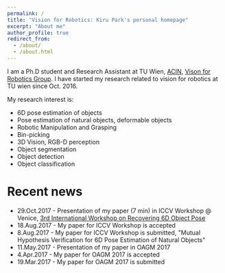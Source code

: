 ```yaml
---
permalink: /
title: "Vision for Robotics: Kiru Park's personal homepage"
excerpt: "About me"
author_profile: true
redirect_from:
  - /about/
  - /about.html
---
```

I am a Ph.D student and Research Assistant at TU Wien, [ACIN](https://www.acin.tuwien.ac.at/en/), [Vison for Robotics Group](https://www.acin.tuwien.ac.at/en/vision-for-robotics/). I have started my research related to vision for robotics at TU wien since Oct. 2016.

My research interest is:
- 6D pose estimation of objects
- Pose estimation of natural objects, deformable objects
- Robotic Manipulation and Grasping
- Bin-picking
- 3D Vision, RGB-D perception
- Object segmentation
- Object detection
- Object classification

Recent news
===
- 29.Oct.2017 - Presentation of my paper (7 min) in ICCV Workshop @ Venice, [3rd International Workshop on Recovering 6D Object Pose](http://cmp.felk.cvut.cz/sixd/workshop_2017/)
- 18.Aug.2017 - My paper for ICCV Workshop is accepted
- 8.Aug.2017 - My paper for ICCV Workshop is submitted, "Mutual Hypothesis Verification for 6D Pose Estimation of Natural Objects"
- 11.May.2017 - Presentation of my paper in OAGM 2017
- 4.Apr.2017 - My paper for OAGM 2017 is accepted
- 19.Mar.2017 - My paper for OAGM 2017 is submitted
